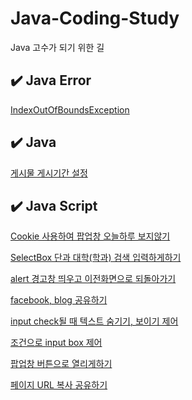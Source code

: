# Java-Coding-Study
Java 고수가 되기 위한 길



## ✔️ Java Error
[IndexOutOfBoundsException](./Java%20Error/IndexOutOfBoundsException.md)


## ✔️ Java
[게시물 게시기간 설정](.Java/게시물%20게시기간%20설정.md)


## ✔️ Java Script

[Cookie 사용하여 팝업창 오늘하루 보지않기](./Javascript/Cookie%20사용%20팝업창%20오늘하루%20보지않기.md)

[SelectBox 단과 대학(학과) 검색 입력하게하기](./Javascript/SelectBox%20단과%20대학(학과)%20검색%20입력하게하기.md)

[alert 경고창 띄우고 이전화면으로 되돌아가기](./Javascript/alert%20경고창%20띄우고%20이전화면으로%20되돌아가기.md)

[facebook, blog 공유하기](.//Javascript/facebook,%20blog%20공유하기.md)

[input check될 때 텍스트 숨기기, 보이기 제어](./Javascript/input%20check될%20때%20텍스트%20숨기기,%20보이기%20제어.md)

[조건으로 input box 제어](./Javascript/조건으로%20input%20box%20제어.md)

[팝업창 버튼으로 열리게하기](./Javascript/팝업창%20버튼으로%20열리게하기.md)

[페이지 URL 복사 공유하기](./Javascript/페이지%20URL%20복사%20공유하기.md)

